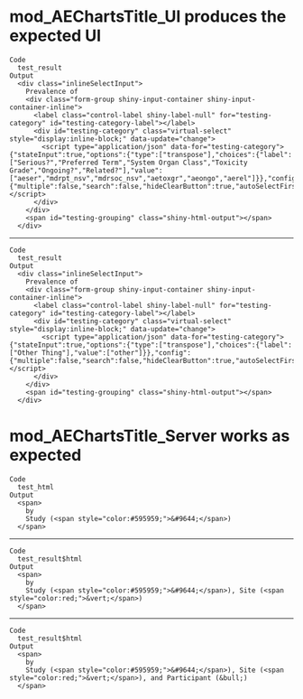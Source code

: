 # mod_AEChartsTitle_UI produces the expected UI

    Code
      test_result
    Output
      <div class="inlineSelectInput">
        Prevalence of 
        <div class="form-group shiny-input-container shiny-input-container-inline">
          <label class="control-label shiny-label-null" for="testing-category" id="testing-category-label"></label>
          <div id="testing-category" class="virtual-select" style="display:inline-block;" data-update="change">
            <script type="application/json" data-for="testing-category">{"stateInput":true,"options":{"type":["transpose"],"choices":{"label":["Serious?","Preferred Term","System Organ Class","Toxicity Grade","Ongoing?","Related?"],"value":["aeser","mdrpt_nsv","mdrsoc_nsv","aetoxgr","aeongo","aerel"]}},"config":{"multiple":false,"search":false,"hideClearButton":true,"autoSelectFirstOption":true,"showSelectedOptionsFirst":false,"showValueAsTags":false,"optionsCount":10,"noOfDisplayValues":50,"allowNewOption":false,"disableSelectAll":true,"disableOptionGroupCheckbox":true,"disabled":false}}</script>
          </div>
        </div>
        <span id="testing-grouping" class="shiny-html-output"></span>
      </div>

---

    Code
      test_result
    Output
      <div class="inlineSelectInput">
        Prevalence of 
        <div class="form-group shiny-input-container shiny-input-container-inline">
          <label class="control-label shiny-label-null" for="testing-category" id="testing-category-label"></label>
          <div id="testing-category" class="virtual-select" style="display:inline-block;" data-update="change">
            <script type="application/json" data-for="testing-category">{"stateInput":true,"options":{"type":["transpose"],"choices":{"label":["Other Thing"],"value":["other"]}},"config":{"multiple":false,"search":false,"hideClearButton":true,"autoSelectFirstOption":true,"showSelectedOptionsFirst":false,"showValueAsTags":false,"optionsCount":10,"noOfDisplayValues":50,"allowNewOption":false,"disableSelectAll":true,"disableOptionGroupCheckbox":true,"disabled":false}}</script>
          </div>
        </div>
        <span id="testing-grouping" class="shiny-html-output"></span>
      </div>

# mod_AEChartsTitle_Server works as expected

    Code
      test_html
    Output
      <span>
        by
        Study (<span style="color:#595959;">&#9644;</span>)
      </span>

---

    Code
      test_result$html
    Output
      <span>
        by
        Study (<span style="color:#595959;">&#9644;</span>), Site (<span style="color:red;">&vert;</span>)
      </span>

---

    Code
      test_result$html
    Output
      <span>
        by
        Study (<span style="color:#595959;">&#9644;</span>), Site (<span style="color:red;">&vert;</span>), and Participant (&bull;)
      </span>

